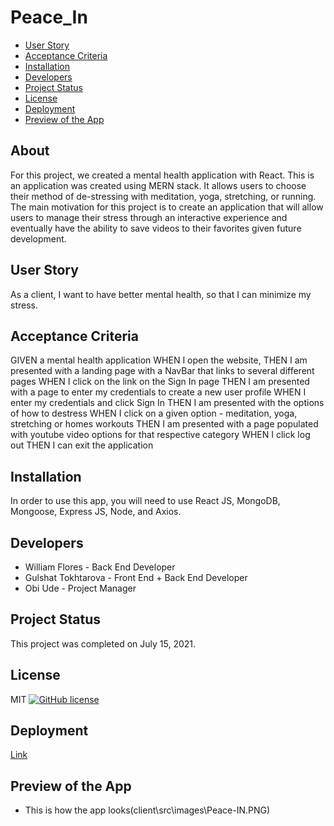 # Peace_In

* [User Story](#userstory)
* [Acceptance Criteria](#acceptancecriteria)
* [Installation](#installation)
* [Developers](#developers)
* [Project Status](#projectstatus)
* [License](#license)
* [Deployment](#deployment)
* [Preview of the App](#previewApp)

## About
For this project, we created a mental health application with React. This is an application was created using MERN stack. It allows users to choose their method of de-stressing with meditation, yoga, stretching, or running. The main motivation for this project is to create an application that will allow users to manage their stress through an interactive experience and eventually have the ability to save videos to their favorites given future development. 

## User Story
As a client, I want to have better mental health, so that I can minimize my stress. 

## Acceptance Criteria
GIVEN a mental health application
WHEN I open the website, 
THEN I am presented with a landing page with a NavBar that links to several different pages
WHEN I click on the link on the Sign In page
THEN I am presented with a page to enter my credentials to create a new user profile
WHEN I enter my credentials and click Sign In
THEN I am presented with the options of how to destress
WHEN I click on a given option - meditation, yoga, stretching or homes workouts
THEN I am presented with a page populated with youtube video options for that respective category 
WHEN I click log out
THEN I can exit the application

## Installation
In order to use this app, you will need to use React JS, MongoDB, Mongoose, Express JS, Node, and Axios.

## Developers
* William Flores - Back End Developer
* Gulshat Tokhtarova - Front End + Back End Developer
* Obi Ude - Project Manager

## Project Status
This project was completed on July 15, 2021. 

## License
MIT
[![GitHub license](https://img.shields.io/badge/license-MIT-blue.svg)](https://github.com/sdca/advdv)

## Deployment
[Link](https://evening-taiga-57191.herokuapp.com/#/)

## Preview of the App
* This is how the app looks(client\src\images\Peace-IN.PNG)
